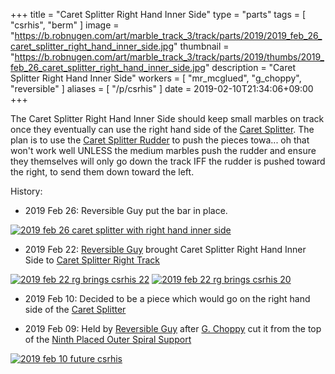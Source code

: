 +++
title = "Caret Splitter Right Hand Inner Side"
type = "parts"
tags = [ "csrhis", "berm" ]
image = "https://b.robnugen.com/art/marble_track_3/track/parts/2019/2019_feb_26_caret_splitter_right_hand_inner_side.jpg"
thumbnail = "https://b.robnugen.com/art/marble_track_3/track/parts/2019/thumbs/2019_feb_26_caret_splitter_right_hand_inner_side.jpg"
description = "Caret Splitter Right Hand Inner Side"
workers = [
    "mr_mcglued",
    "g_choppy",
	"reversible"
]
aliases = [
    "/p/csrhis"
]
date = 2019-02-10T21:34:06+09:00
+++

The Caret Splitter Right Hand Inner Side should keep small marbles on
track once they eventually can use the right hand side of the
[Caret Splitter](/parts/caret-splitter/).  The plan is to use the [Caret Splitter Rudder](/p/csr) to push the pieces
towa... oh that won't work well UNLESS the medium marbles push the
rudder and ensure they themselves will only go down the track IFF the
rudder is pushed toward the right, to send them down toward the left.


History:

* 2019 Feb 26: Reversible Guy put the bar in place.

[![2019 feb 26 caret splitter with right hand inner side](//b.robnugen.com/art/marble_track_3/track/parts/2019/thumbs/2019_feb_26_caret_splitter_with_right_hand_inner_side.jpg)](//b.robnugen.com/art/marble_track_3/track/parts/2019/2019_feb_26_caret_splitter_with_right_hand_inner_side.jpg)

* 2019 Feb 22: [Reversible Guy](/w/rg) brought Caret Splitter Right Hand Inner Side to [Caret Splitter Right Track](/p/csrt)

[![2019 feb 22 rg brings csrhis 22](//b.robnugen.com/art/marble_track_3/track/parts/2019/thumbs/2019_feb_22_rg_brings_csrhis_22.jpg)](//b.robnugen.com/art/marble_track_3/track/parts/2019/2019_feb_22_rg_brings_csrhis_22.jpg)
[![2019 feb 22 rg brings csrhis 20](//b.robnugen.com/art/marble_track_3/track/parts/2019/thumbs/2019_feb_22_rg_brings_csrhis_20.jpg)](//b.robnugen.com/art/marble_track_3/track/parts/2019/2019_feb_22_rg_brings_csrhis_20.jpg)

* 2019 Feb 10: Decided to be a piece which would go on the right hand
  side of the [Caret Splitter](/parts/caret-splitter/)

* 2019 Feb 09: Held by [Reversible Guy](/w/rg) after [G. Choppy](/workers/g_choppy/)
  cut it from the top of the
  [Ninth Placed Outer Spiral Support](/p/9poss)

[![2019 feb 10 future csrhis](//b.robnugen.com/art/marble_track_3/track/parts/2019/thumbs/2019_feb_10_future_csrhis.jpg)](//b.robnugen.com/art/marble_track_3/track/parts/2019/2019_feb_10_future_csrhis.jpg)

